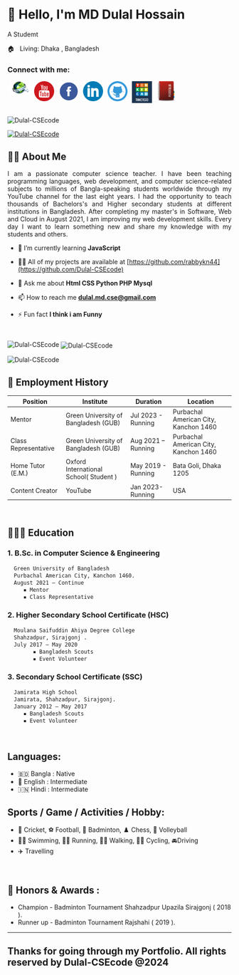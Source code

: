 <!-- banner image ends here  -->

<h1> 👋 Hello, I'm MD Dulal Hossain </h1>

A Studemt

🏠 &nbsp; Living: Dhaka , Bangladesh



<h3 align="left">Connect with me:</h3>



<!-- Contact me section starts here  -->

[<img align="left" alt="website" title="Website" width="45" hspace="5" src="./Images/website.png" />][website]
[<img align="left" alt="youtube" title="Youtube link" width="45" hspace="5" src="./Images/youtube.svg" />][youtube]
[<img align="left" alt="facebook" title="Facebook" width="45" hspace="5" src="./Images/facebook.svg" />][facebook]
[<img align="left" alt="linkedin" title="Linkedin" width="45" hspace="5" src="./Images/linkedin.svg" />][linkedin]
[<img align="left" alt="github" title="Github" width="45" hspace="5" src="./Images/github.png" />][github]
[<img align="left" alt="tinkercad" title="Tinkercad" width="45" hspace="5" src="./Images/tinkercad.PNG" />][tinkercad]
[<img align="left" alt="protfolio" title="Protfolio" width="45" hspace="5" src="./Images/portfolio.png" />][protfolio]



<br />
<br />

<!-- Contact me section ends here  -->

<p> <br /> </p> 
<h align="left"> <img src="https://komarev.com/ghpvc/?username=Dulal-CSEcode&label=Profile%20views&color=0e75b6&style=flat" alt="Dulal-CSEcode" /> </h>

<p align="left"> <a href="https://github.com/ryo-ma/github-profile-trophy"><img src="https://github-profile-trophy.vercel.app/?username=Dulal-CSEcode" alt="Dulal-CSEcode" /></a> </p>


<!-- about-me section starts here  -->

<h2> 👨‍🏫  About Me </h2>

<p align="justify">
I am a passionate computer science teacher. I have been teaching programming languages, web development, and computer science-related subjects to millions of Bangla-speaking students worldwide through my YouTube channel for the last eight years. I had the opportunity to teach thousands of Bachelors's and Higher secondary students at different institutions in Bangladesh. After completing my master's in Software, Web and Cloud in August 2021, I am improving my web development skills. Every day I want to learn something new and share my knowledge with my students and others.
</p>

- 🌱 I’m currently learning **JavaScript**

- 👨‍💻 All of my projects are available at [https://github.com/rabbykn44](https://github.com/Dulal-CSEcode)

- 💬 Ask me about **Html CSS Python PHP Mysql**

- 📫 How to reach me **dulal.md.cse@gmail.com**

- ⚡ Fun fact **I think i am Funny**

<br />



<p><img align="left" src="https://github-readme-stats.vercel.app/api/top-langs?username=Dulal-CSEcode&show_icons=true&locale=en&layout=compact" alt="Dulal-CSEcode" /></p>

<p>&nbsp;<img align="center" src="https://github-readme-stats.vercel.app/api?username=Dulal-CSEcode&show_icons=true&locale=en" alt="Dulal-CSEcode" /></p>

<p><img align="center" src="https://github-readme-streak-stats.herokuapp.com/?user=Dulal-CSEcode&" alt="Dulal-CSEcode" /></p>





<!-- about-me section ends here  -->

<!--
**Dulal-CSEcode/Dulal-CSEcode** is a ✨ _special_ ✨ repository because its `README.md` (this file) appears on your GitHub profile.

Here are some ideas to get you started:

- 🔭 I’m currently working on ...
- 🌱 I’m currently learning ...
- 👯 I’m looking to collaborate on ...
- 🤔 I’m looking for help with ...
- 💬 Ask me about ...
- 📫 How to reach me: ...
- 😄 Pronouns: ...
- ⚡ Fun fact: ...
-->
<!-- other skills and my videos for computer science section starts here  -->

<!-- work experience section starts here  -->

<h2> 💼  Employment History </h2>

|      Position       |                   Institute                 |       Duration      |                Location               |
| ------------------- | ------------------------------------------- | ------------------- | ------------------------------------- |
| Mentor              | Green University of Bangladesh (GUB)        | Jul 2023 - Running  | Purbachal American City, Kanchon 1460 |
| Class Representative| Green University of Bangladesh (GUB)        | Aug 2021 – Running  | Purbachal American City, Kanchon 1460 |
| Home Tutor (E.M.)   | Oxford International School( Student )      | May 2019 - Running  | Bata Goli, Dhaka 1205                 |
| Content Creator     | YouTube                                     | Jan 2023- Running   | USA                                   |

<br />
<!-- work experience section ends here  -->
<!-- education section starts here  -->

<h2> 👨🏻‍🎓  Education </h2>

<h3> 1. B.Sc. in Computer Science & Engineering </h3>

      Green University of Bangladesh
      Purbachal American City, Kanchon 1460.
      August 2021 – Continue
         ▪ Mentor
         ▪ Class Representative
   
<h3> 2. Higher Secondary School Certificate (HSC) </h3>
   
      Moulana Saifuddin Ahiya Degree College
      Shahzadpur, Sirajgonj . 
      July 2017 – May 2020  
            ▪ Bangladesh Scouts
            ▪ Event Volunteer
   
<h3> 3. Secondary School Certificate (SSC) </h3>

      Jamirata High School  
      Jamirata, Shahzadpur, Sirajgonj. 
      January 2012 – May 2017 
         ▪ Bangladesh Scouts
         ▪ Event Volunteer


<br />

<!-- education section ends here  -->

<!-- my languages section starts here  -->

<h2> Languages: </h2>

- 🇧🇩 Bangla : Native
- 🏴󠁧󠁢󠁥󠁮󠁧󠁿 English : Intermediate
- 🇮🇳 Hindi : Intermediate
  <br />

<!-- my languages section ends here  -->

<!-- my sports and game section starts here  -->

<h2> Sports / Game / Activities / Hobby: </h2>

- 🏏 Cricket, ⚽ Football, 🏸 Badminton, ♟️ Chess, 🏐 Volleyball
- 🏊‍♂️ Swimming, 🏃‍♂️ Running, 🚶‍♂️ Walking, 🚴‍♂️ Cycling, 🚘Driving
- ✈️ Travelling

<br />
<!-- my sports and games section ends here  -->

<!-- Honors & awards section starts here  -->

<h2> 🏅 Honors & Awards : </h2>

- Champion - Badminton Tournament Shahzadpur Upazila Sirajgonj ( 2018 ).
- Runner up - Badminton Tournament Rajshahi ( 2019 ).
---

Thanks for going through my Portfolio.
All rights reserved by Dulal-CSEcode @2024
---

<!-- my achievement section ends here  -->

<!-- Links section starts here -->

[youtube]: https://youtube.com/@dulal-csecode?si=ZCehq0D1Ijm0la6N
[facebook]: https://www.facebook.com/md.dulalhossain.735944?mibextid=ZbWKwL
[linkedin]: https://www.linkedin.com/in/md-dulal-hossain-42b476238/
[github]: https://github.com/Dulal-CSEcode
[tinkercad]: https://www.tinkercad.com/dashboard
[website]: https://md-dulal-hossain-protfolio.netlify.app/
[protfolio]: https://md-dulal-hossain-protfolio.netlify.app/
<!-- Links section ends here -->

